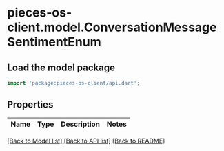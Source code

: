 # pieces-os-client.model.ConversationMessageSentimentEnum

## Load the model package
```dart
import 'package:pieces-os-client/api.dart';
```

## Properties
Name | Type | Description | Notes
------------ | ------------- | ------------- | -------------

[[Back to Model list]](../README.md#documentation-for-models) [[Back to API list]](../README.md#documentation-for-api-endpoints) [[Back to README]](../README.md)


